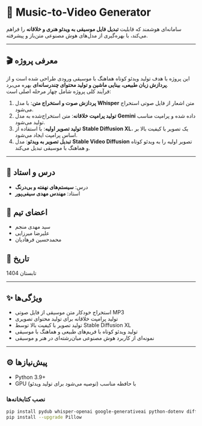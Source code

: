 # 🎵 Music-to-Video Generator

سامانه‌ای هوشمند که قابلیت **تبدیل فایل موسیقی به ویدئو هنری و خلاقانه** را فراهم می‌کند، با بهره‌گیری از مدل‌های هوش مصنوعی متن‌باز و پیشرفته.

---

## 🎬 معرفی پروژه

این پروژه با هدف تولید ویدئو کوتاه هماهنگ با موسیقی ورودی طراحی شده است و از **پردازش زبان طبیعی، بینایی ماشین و تولید محتوای چندرسانه‌ای** بهره می‌برد.  
فرآیند کلی پروژه شامل چهار مرحله اصلی است:

1. **پردازش صوت و استخراج متن**: با مدل **Whisper** متن اشعار از فایل صوتی استخراج می‌شود.  
2. **تولید پرامپت خلاقانه**: متن استخراج‌شده به مدل **Gemini** داده شده و پرامپت مناسب تولید می‌شود.  
3. **تولید تصویر اولیه**: با استفاده از **Stable Diffusion XL**، یک تصویر با کیفیت بالا بر اساس پرامپت ایجاد می‌شود.  
4. **تبدیل تصویر به ویدئو**: مدل **Stable Video Diffusion** تصویر اولیه را به ویدئو کوتاه و هماهنگ با موسیقی تبدیل می‌کند.

---

## 🏫 درس و استاد

- درس: **سیستم‌های نهفته و بی‌درنگ**  
- استاد: **مهندس مهدی سیفی‌پور**  

## 👥 اعضای تیم

- سید مهدی منجم  
- علیرضا میرزایی  
- محمدحسین فرهادیان  

## 📅 تاریخ

تابستان 1404

---

## ✨ ویژگی‌ها

- استخراج خودکار متن موسیقی از فایل صوتی MP3  
- تولید پرامپت خلاقانه برای تولید محتوای تصویری  
- تولید تصویر با کیفیت بالا توسط Stable Diffusion XL  
- تولید ویدئو کوتاه با فریم‌های طبیعی و هماهنگ با موسیقی  
- نمونه‌ای از کاربرد هوش مصنوعی میان‌رشته‌ای در هنر و موسیقی  

---

## ⚙️ پیش‌نیازها

- Python 3.9+  
- GPU با حافظه مناسب (توصیه می‌شود برای تولید ویدئو)  

### نصب کتابخانه‌ها

```bash
pip install pydub whisper-openai google-generativeai python-dotenv diffusers transformers accelerate torch torchvision imageio[ffmpeg]
pip install --upgrade Pillow
